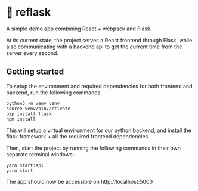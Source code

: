 # 🚀 reflask
A simple demo app combining React + webpack and Flask.

At its current state, the project serves a React frontend through Flask, while also communicating with a backend api to get the current time from the server every second.

## Getting started

To setup the environment and required dependencies for both frontend and backend, run the following commands.
```
python3 -m venv venv
source venv/bin/activate
pip install flask
npm install
```
This will setup a virtual environment for our python backend, and install the flask framework + all the required frontend dependencies.

Then, start the project by running the following commands in their own separate terminal windows:
```
yarn start:api
yarn start
```


The app should now be accessible on http://localhost:5000